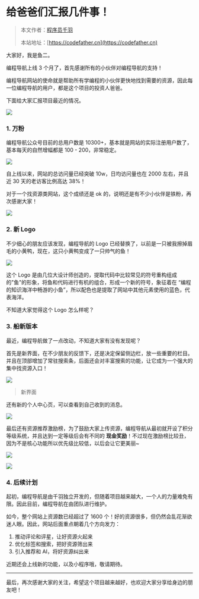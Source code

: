 # 给爸爸们汇报几件事！

> 本文作者：[程序员千羽](https://yuyuanweb.feishu.cn/wiki/Abldw5WkjidySxkKxU2cQdAtnah)
>
> 本站地址：[https://codefather.cn](https://codefather.cn)

大家好，我是鱼二。

编程导航上线 3 个月了，首先感谢所有的小伙伴对编程导航的支持！

编程导航网站的使命就是帮助所有学编程的小伙伴更快地找到需要的资源，因此每一位编程导航的用户，都是这个项目的投资人爸爸。

下面给大家汇报项目最近的情况。

![](https://pic.yupi.icu/5563/202311081444315.png)

### **1. 万粉**

编程导航公众号目前的总用户数是 10300+，基本就是网站的实际注册用户数了，基本每天的自然增幅都是 100 - 200，非常稳定。

![](https://pic.yupi.icu/5563/202311081444240.png)

自上线以来，网站的总访问量已经突破 10w，日均访问量也在 2000 左右，并且近 30 天的老访客比例高达 38%！

对于一个找资源类网站，这个成绩还是 ok 的，说明还是有不少小伙伴是铁粉，再次感谢大家！

![](https://pic.yupi.icu/5563/202311081444271.png)

### **2. 新 Logo**

不少细心的朋友应该发现，编程导航的 Logo 已经替换了，以前是一只被我擦掉眉毛的小黄鸭，现在，这只小黄鸭变成了一只帅气的鱼！

![](https://pic.yupi.icu/5563/202311081444228.png)

这个 Logo 是由几位大设计师创造的，提取代码中比较常见的符号重构组成的"鱼"的形象，将鱼和代码进行有机的组合，形成一个新的符号，象征着在 “编程的知识海洋中畅游的小鱼”，所以配色也是提取了网站中其他元素使用的蓝色，代表海洋。

不知道大家觉得这个 Logo 怎么样呢？

### **3. 船新版本**

最近，编程导航做了一点改动，不知道大家有没有发现呢？

首先是新界面，在不少朋友的反馈下，还是决定保留侧边栏，放一些重要的栏目。并且在顶部增加了常驻搜索条，后面还会对丰富搜索的功能，让它成为一个强大的集中找资源入口！

![](https://pic.yupi.icu/5563/202311081444286.png)

> 新界面

还有新的个人中心页，可以查看到自己收到的消息。

![](https://mmbiz.qpic.cn/mmbiz_png/dQIjWuJXqWdSGU52jJ8icibdbOoTZhz2UiaUhTTfduMlHOetqliaeia8wAnm5r7Pibqnriaz0adnQM6gQd6JesjUtmxcA/640?wx_fmt=png&wxfrom=5&wx_lazy=1&wx_co=1)

最后还有资源推荐激励榜，为了鼓励大家上传资源，编程导航从最初就开设了积分等级系统，并且达到一定等级后会有不同的 **现金奖励**！不过现在激励榜比较丑，因为不是核心功能所以优先级比较低，以后会让它更美丽~

![](https://pic.yupi.icu/5563/202311081444749.png)

![](https://pic.yupi.icu/5563/202311081444992.png)

### **4. 后续计划**

起初，编程导航是由千羽独立开发的，但随着项目越来越大，一个人的力量难免有限。因此目前，编程导航在由团队进行维护。

如今，整个网站上资源数已经超过了 1600 个！好的资源很多，但仍然会乱花渐欲迷人眼。因此，网站后面重点朝着几个方向发力：

1. 推动评论和评星，让好资源火起来
2. 优化标签和搜索，把好资源筛出来
3. 引入推荐和 AI，将好资源纠出来

近期还会上线新的功能，以及小程序哦，敬请期待。



------



最后，再次感谢大家的关注，希望这个项目越来越好，也欢迎大家分享给身边的朋友吧！